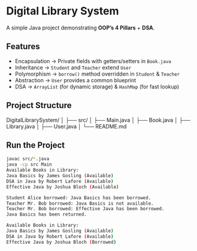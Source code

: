 # Digital Library System 

A simple Java project demonstrating **OOP’s 4 Pillars** + **DSA**.

## Features
- Encapsulation → Private fields with getters/setters in `Book.java`
- Inheritance → `Student` and `Teacher` extend `User`
- Polymorphism → `borrow()` method overridden in `Student` & `Teacher`
- Abstraction → `User` provides a common blueprint
- DSA → `ArrayList` (for dynamic storage) & `HashMap` (for fast lookup)

## Project Structure
DigitalLibrarySystem/
│
├── src/
│ ├── Main.java
│ ├── Book.java
│ ├── Library.java
│ ├── User.java
│
└── README.md

## Run the Project
```bash
javac src/*.java
java -cp src Main
Available Books in Library:
Java Basics by James Gosling (Available)
DSA in Java by Robert Lafore (Available)
Effective Java by Joshua Bloch (Available)

Student Alice borrowed: Java Basics has been borrowed.
Teacher Mr. Bob borrowed: Java Basics is not available.
Teacher Mr. Bob borrowed: Effective Java has been borrowed.
Java Basics has been returned.

Available Books in Library:
Java Basics by James Gosling (Available)
DSA in Java by Robert Lafore (Available)
Effective Java by Joshua Bloch (Borrowed)


